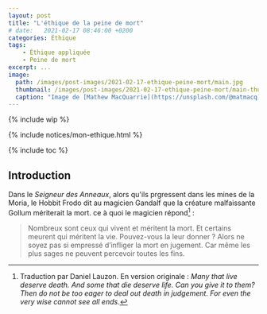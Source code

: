 ```yaml
---
layout: post
title: "L'éthique de la peine de mort"
# date:   2021-02-17 08:46:00 +0200
categories: Éthique
tags:
    - Éthique appliquée
    - Peine de mort
excerpt: ...
image:
  path: /images/post-images/2021-02-17-ethique-peine-mort/main.jpg
  thumbnail: /images/post-images/2021-02-17-ethique-peine-mort/main-thumb-flat.jpg
  caption: "Image de [Mathew MacQuarrie](https://unsplash.com/@matmacq)"
---
```


{% include wip %}

{% include notices/mon-ethique.html %}

{% include toc %}

## Introduction

Dans le *Seigneur des Anneaux*, alors qu'ils prgressent dans les mines de la Moria, le Hobbit Frodo dit au magicien Gandalf que la créature malfaissante Gollum mériterait la mort. ce à quoi le magicien répond[^lotr1] :

> Nombreux sont ceux qui vivent et méritent la mort. Et certains meurent qui méritent la vie. Pouvez-vous la leur donner ? Alors ne soyez pas si empressé d’infliger la mort en jugement. Car même les plus sages ne peuvent percevoir toutes les fins.

<!-- Notes -->

[^lotr1]: Traduction par Daniel Lauzon. En version originale : *Many that live deserve death. And some that die deserve life. Can you give it to them? Then do not be too eager to deal out death in judgement. For even the very wise cannot see all ends.*
